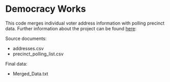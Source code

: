 # Democracy Works

This code merges individual voter address information with polling precinct data. Further information about the project can be found [here](http://rstephens.me/data-parsing-for-democracy-works/):

Source documents: 
- addresses.csv
- precinct_polling_list.csv

Final data: 
- Merged_Data.txt
